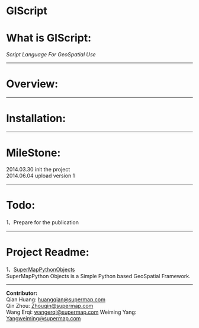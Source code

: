 **GIScript**
=========
# What is GIScript:
*Script Language For GeoSpatial Use*


----------

# Overview:


----------

# Installation:


----------
# MileStone:
2014.03.30 init the project  
2014.06.04 upload version 1  


----------
# Todo:
1、Prepare for the publication


----------
# Project Readme:
1、[SuperMapPythonObjects][1]  
SuperMapPython Objects is a Simple Python based GeoSpatial Framework.  


----------
**Contributor:**  
Qian Huang: huangqian@supermap.com  
Qin Zhou: Zhouqin@supermap.com  
Wang Erqi: wangerqi@supermap.com
Weiming Yang: Yangweiming@supermap.com


  [1]: https://github.com/skyswind/GIScript/blob/master/SuperMapPythonObjects/README.txt
